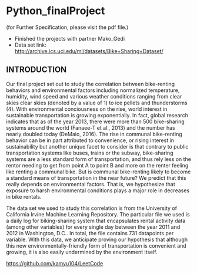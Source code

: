 # Python_finalProject

(for Further Specification, please visit the pdf file.)

* Finished the projects with partner Mako_Gedi
* Data set link: http://archive.ics.uci.edu/ml/datasets/Bike+Sharing+Dataset/

## INTRODUCTION
Our final project set out to study the correlation between bike-renting behaviors and environmental factors including normalized temperature, humidity, wind speed and various weather conditions ranging from clear skies clear skies (denoted by a value of 1) to ice pellets and thunderstorms (4). With environmental conciousness on the rise, world interest in sustainable transportation is growing exponentially. In fact, global research indicates that as of the year 2013, there were more than 500 bike-sharing systems around the world (Fanaee-T et al., 2013) and the number has nearly doubled today (DeMaio, 2016). The rise in communal bike-renting behavior can be in part attributed to convenience, or rising interest in sustainability but another unique facet to consider is that contrary to public transportation systems like buses, trains or the subway, bike-sharing systems are a less standard form of transportation, and thus rely less on the rentor needing to get from point A to point B and more on the renter feeling like renting a communal bike. But is communal bike-renting likely to become a standard means of transportation in the near future? We predict that this really depends on environmental factors. That is, we hypothesize that exposure to harsh environmental conditions plays a major role in decreases in bike rentals.

The data set we used to study this correlation is from the University of California Irvine Machine Learning Repository. The particular file we used is a daily log for biking-sharing system that encapsulates rental activity data (among other variables) for every single day between the year 2011 and 2012 in Washington, D.C.. In total, the file contains 731 datapoints per variable. With this data, we anticipate proving our hypothesis that although this new environmentally-friendly form of transportation is convenient and growing, it is also easily undermined by the environment itself. 

https://github.com/kamyu104/LeetCode
